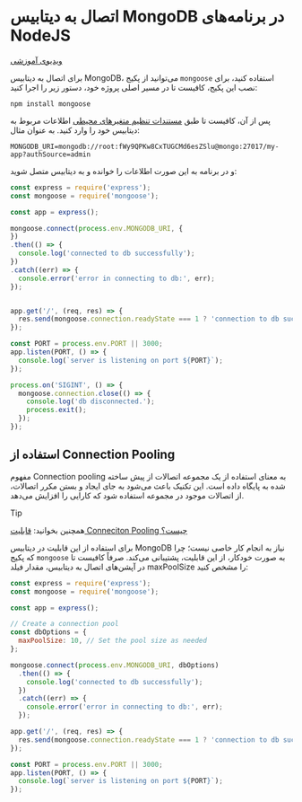 # اتصال به دیتابیس MongoDB در برنامه‌های NodeJS

[ویدیوی آموزشی](https://files.liara.ir/liara/nodejs/nodejs-mongodb.mp4)

برای اتصال به دیتابیس MongoDB، می‌توانید از پکیج `mongoose` استفاده کنید، برای نصب این پکیج، کافیست تا در مسیر اصلی پروژه خود، دستور زیر را اجرا کنید:


```
npm install mongoose
```

پس از آن، کافیست تا طبق [مستندات تنظیم متغیرهای محیطی](../../../../details/envs.md) اطلاعات مربوط به دیتابیس خود را وارد کنید. به عنوان مثال:

```
MONGODB_URI=mongodb://root:fWy9QPKw8CxTUGCMd6esZSlu@mongo:27017/my-app?authSource=admin
```

و در برنامه به این صورت اطلاعات را خوانده و به دیتابیس متصل شوید:

```js
const express = require('express');
const mongoose = require('mongoose');

const app = express();

mongoose.connect(process.env.MONGODB_URI, {
})
.then(() => {
  console.log('connected to db successfully');
})
.catch((err) => {
  console.error('error in connecting to db:', err);
});


app.get('/', (req, res) => {
  res.send(mongoose.connection.readyState === 1 ? 'connection to db successfull' : 'error in connecting to db');
});

const PORT = process.env.PORT || 3000;
app.listen(PORT, () => {
  console.log(`server is listening on port ${PORT}`);
});

process.on('SIGINT', () => {
  mongoose.connection.close(() => {
    console.log('db disconnected.');
    process.exit();
  });
});
```

## استفاده از Connection Pooling

مفهوم Connection pooling به معنای استفاده از یک مجموعه اتصالات از پیش ساخته شده به پایگاه داده است. این تکنیک باعث می‌شود به جای ایجاد و بستن مکرر اتصالات، از اتصالات موجود در مجموعه استفاده شود که کارایی را افزایش می‌دهد.


> [!TIP]
> همچنین بخوانید: [قابلیت Conneciton Pooling چیست؟](../../../../../dbaas/details/connection-pool.md)


برای استفاده از این قابلیت در دیتابیس MongoDB نیاز به انجام کار خاصی نیست؛ چرا که پکیج `mongoose` به صورت خودکار، از این قابلیت، پشتیبانی می‌کند. صرفاً کافیست تا در آپشن‌های اتصال به دیتابیس، مقدار فیلد maxPoolSize را مشخص کنید:


```js
const express = require('express');
const mongoose = require('mongoose');

const app = express();

// Create a connection pool
const dbOptions = {
  maxPoolSize: 10, // Set the pool size as needed
};

mongoose.connect(process.env.MONGODB_URI, dbOptions)
  .then(() => {
    console.log('connected to db successfully');
  })
  .catch((err) => {
    console.error('error in connecting to db:', err);
  });

app.get('/', (req, res) => {
  res.send(mongoose.connection.readyState === 1 ? 'connection to db successful' : 'error in connecting to db');
});

const PORT = process.env.PORT || 3000;
app.listen(PORT, () => {
  console.log(`server is listening on port ${PORT}`);
});

```
